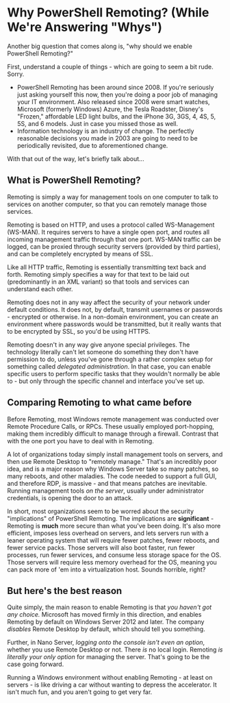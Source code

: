 # Why PowerShell Remoting? (While We're Answering "Whys")

Another big question that comes along is, "why should we enable PowerShell Remoting?"

First, understand a couple of things - which are going to seem a bit rude. Sorry.
- PowerShell Remoting has been around since 2008. If you're seriously just asking yourself this now, then you're doing a poor job of managing your IT environment. Also released since 2008 were smart watches, Microsoft (formerly Windows) Azure, the Tesla Roadster, Disney's "Frozen," affordable LED light bulbs, and the iPhone 3G, 3GS, 4, 4S, 5, 5S, and 6 models. Just in case you missed those as well.
- Information technology is an industry of change. The perfectly reasonable decisions you made in 2003 are going to need to be periodically revisited, due to aforementioned change.

With that out of the way, let's briefly talk about...

## What is PowerShell Remoting?
Remoting is simply a way for management tools on one computer to talk to services on another computer, so that you can remotely manage those services. 

Remoting is based on HTTP, and uses a protocol called WS-Management (WS-MAN). It requires servers to have a single open port, and routes all incoming management traffic through that one port. WS-MAN traffic can be logged, can be proxied through security servers (provided by third parties), and can be completely encrypted by means of SSL. 

Like all HTTP traffic, Remoting is essentially transmitting text back and forth. Remoting simply specifies a way for that text to be laid out (predominantly in an XML variant) so that tools and services can understand each other.

Remoting does not in any way affect the security of your network under default conditions. It does not, by default, transmit usernames or passwords - encrypted or otherwise. In a non-domain environment, you can create an environment where passwords would be transmitted, but it really wants that to be encrypted by SSL, so you'd be using HTTPS.

Remoting doesn't in any way give anyone special privileges. The technology literally can't let someone do something they don't have permission to do, unless you've gone through a rather complex setup for something called _delegated administration_. In that case, you can enable specific users to perform specific tasks that they wouldn't normally be able to - but only through the specific channel and interface you've set up. 

## Comparing Remoting to what came before
Before Remoting, most Windows remote management was conducted over Remote Procedure Calls, or RPCs. These usually employed port-hopping, making them incredibly difficult to manage through a firewall. Contrast that with the one port you have to deal with in Remoting.

A lot of organizations today simply install management tools on servers, and then use Remote Desktop to "remotely manage." That's an incredibly poor idea, and is a major reason why Windows Server take so many patches, so many reboots, and other maladies. The code needed to support a full GUI, and therefore RDP, is massive - and that means patches are inevitable. Running management tools _on the server_, usually under administrator credentials, is opening the door to an attack.

In short, most organizations seem to be worred about the security "implications" of PowerShell Remoting. The implications are **significant** - Remoting is **much** more secure than what you've been doing. It's also more efficient, imposes less overhead on servers, and lets servers run with a leaner operating system that will require fewer patches, fewer reboots, and fewer service packs. Those servers will also boot faster, run fewer processes, run fewer services, and consume less storage space for the OS. Those servers will require less memory overhead for the OS, meaning you can pack more of 'em into a virtualization host. Sounds horrible, right?

## But here's the best reason
Quite simply, the main reason to enable Remoting is that _you haven't got any choice._ Microsoft has moved firmly in this direction, and enables Remoting by default on Windows Server 2012 and later. The company _disables_ Remote Desktop by default, which should tell you something. 

Further, in Nano Server, _logging onto the console isn't even an option_, whether you use Remote Desktop or not. There _is_ no local login. Remoting _is literally your only option_ for managing the server. That's going to be the case going forward.

Running a Windows environment without enabling Remoting - at least on servers - is like driving a car without wanting to depress the accelerator. It isn't much fun, and you aren't going to get very far.

